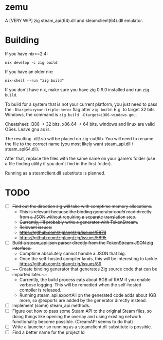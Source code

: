 # zemu

A [VERY WIP] zig steam_api(64).dll and steamclient(64).dll emulator.

# Building

If you have nix>=2.4:

`nix develop -c zig build`

If you have an older nix:

`nix-shell --run "zig build"`

If you don't have nix, make sure you have zig 0.9.0 installed and run `zig build`.

To build for a system that is not your current platform, you just need to pass the `-Dtarget=<your-triple-here>` flag after `zig build`. E.g. to target 32 bits Windows, the command is `zig build -Dtarget=i386-windows-gnu`.

Cheatsheet: i386 -> 32 bits, x86_64 -> 64 bits. windows and linux are valid OSes. Leave gnu as is.

The resulting .dll/.so will be placed on zig-out/lib. You will need to rename the file to the correct name (you most likely want steam_api.dll / steam_api64.dll).

After that, replace the files with the same name on your game's folder (use a file finding utility if you don't find in the first folder).

Running as a steamclient.dll substitute is planned.

# TODO

- [ ] ~~Find out the direction zig will take with comptime memory allocations.~~
  - ~~This is relevant because the binding generator *could* read directly from a JSON without requiring a separate translation step.~~
  - ~~Currently, I'll probably write a generator with TokenStream.~~
  - ~~Relevant issues:~~
  - ~~https://github.com/ziglang/zig/issues/5873~~
  - ~~https://github.com/ziglang/zig/issues/5895~~
- [ ] ~~Build a steam_api.json parser directly from the TokenStream JSON zig interface.~~
  - Comptime absolutely cannot handle a JSON that big.
  - Once the self-hosted compiler lands, this will be interesting to tackle. https://github.com/ziglang/zig/issues/89
- [ ] ~~ Create binding generator that generates Zig source code that can be imported later.~~
  - Currently, the build process eats about 8GB of RAM if you enable verbose logging. This will be remedied when the self-hosted compiler is released.
  - Running steam_api.exportAll on the generated code adds about 1GB more, so @exports are added by the generator directly instead.
- [ ] Implement (some) steam_api methods.
- [ ] Figure out how to pass some Steam API to the original Steam files, so doing things like opening the overlay and using existing network functionality become possible. (CreamAPI seems to do that)
- [ ] Write a launcher so running as a steamclient.dll substitute is possible.
- [ ] Find a better name for the project lol
